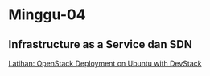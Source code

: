 
# Minggu-04
## Infrastructure as a Service dan SDN

[Latihan: OpenStack Deployment on Ubuntu with DevStack](latihan.md)<br>
